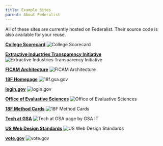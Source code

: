 ```yaml
---
title: Example Sites
parent: About Federalist
---
```


All of these sites are currently hosted on Federalist. Their source code is also available for your reuse.

**[College Scorecard](https://collegescorecard.ed.gov/)**
![College Scorecard]({{site.baseurl}}/uploads/partner-sites/collegescorecard-ed-gov.png)

**[Extractive Industries Transparency Initiative](https://useiti.doi.gov/)**
![Extractive Industries Transparency Initiative]({{site.baseurl}}/uploads/partner-sites/useiti-doi-gov.png)

**[FICAM Architecture](https://arch.idmanagement.gov)**
![FICAM Architecture]({{site.baseurl}}/uploads/partner-sites/arch-idmanagement-gov.png)

**[18F Homepage](https://18f.gsa.gov/)**
![18f.gsa.gov]({{site.baseurl}}/uploads/partner-sites/18f-gsa-gov.png)

**[login.gov](https://login.gov)**
![login.gov]({{site.baseurl}}/uploads/partner-sites/login-gov.png)

**[Office of Evaluative Sciences](https://oes.gsa.gov/)**
![Office of Evaluative Sciences]({{site.baseurl}}/uploads/partner-sites/oes-gsa-gov.png)


**[18F Method Cards](https://methods.18f.gov/)**
![18F Method Cards]({{site.baseurl}}/uploads/partner-sites/method-cards.png)

**[Tech at GSA](https://tech.gsa.gov/)**
![Tech at GSA page by GSA IT]({{site.baseurl}}/uploads/partner-sites/tech-gsa-gov.png)

**[US Web Design Standards](https://standards.usa.gov/)**
![US Web Design Standards]({{site.baseurl}}/uploads/partner-sites/standards-usa-gov.png)

**[vote.gov](https://vote.gov/)**
![vote.gov]({{site.baseurl}}/uploads/partner-sites/vote-gov.png)
